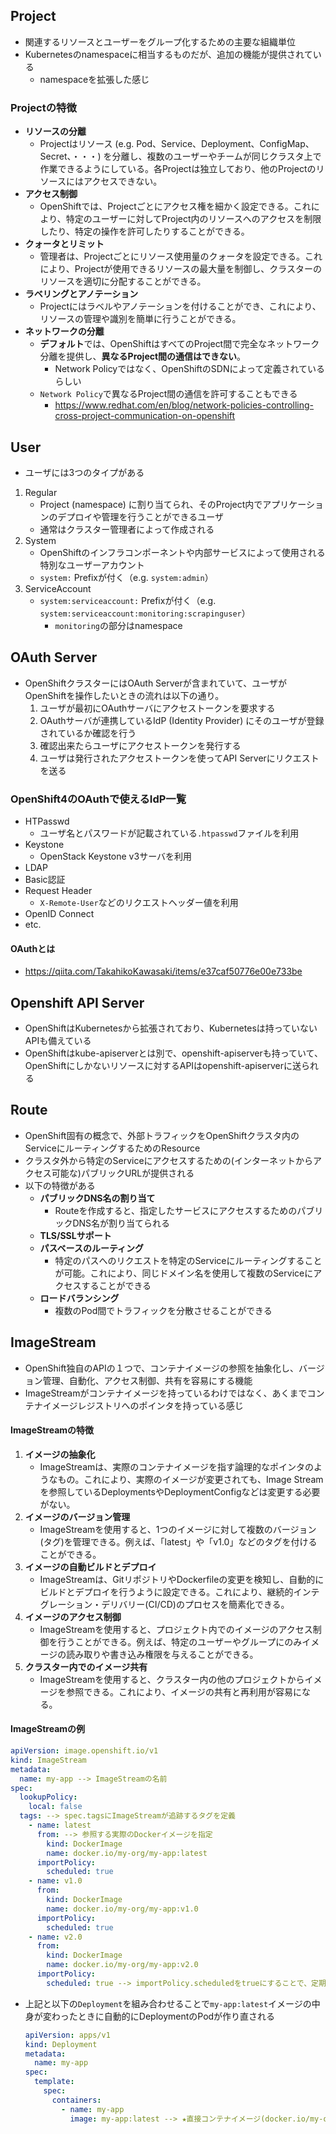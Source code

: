 ## Project
- 関連するリソースとユーザーをグループ化するための主要な組織単位
- Kubernetesのnamespaceに相当するものだが、追加の機能が提供されている
  - namespaceを拡張した感じ

### Projectの特徴
- **リソースの分離**
  - Projectはリソース (e.g. Pod、Service、Deployment、ConfigMap、Secret、・・・) を分離し、複数のユーザーやチームが同じクラスタ上で作業できるようにしている。各Projectは独立しており、他のProjectのリソースにはアクセスできない。
- **アクセス制御**
  - OpenShiftでは、Projectごとにアクセス権を細かく設定できる。これにより、特定のユーザーに対してProject内のリソースへのアクセスを制限したり、特定の操作を許可したりすることができる。
- **クォータとリミット**
  - 管理者は、Projectごとにリソース使用量のクォータを設定できる。これにより、Projectが使用できるリソースの最大量を制御し、クラスターのリソースを適切に分配することができる。
- **ラベリングとアノテーション**
  - Projectにはラベルやアノテーションを付けることができ、これにより、リソースの管理や識別を簡単に行うことができる。
- **ネットワークの分離**
  - **デフォルト**では、OpenShiftはすべてのProject間で完全なネットワーク分離を提供し、**異なるProject間の通信はできない**。
    - Network Policyではなく、OpenShiftのSDNによって定義されているらしい
  - `Network Policy`で異なるProject間の通信を許可することもできる
    - https://www.redhat.com/en/blog/network-policies-controlling-cross-project-communication-on-openshift

## User
- ユーザには3つのタイプがある
1. Regular
   - Project (namespace) に割り当てられ、そのProject内でアプリケーションのデプロイや管理を行うことができるユーザ
   - 通常はクラスター管理者によって作成される
2. System
   - OpenShiftのインフラコンポーネントや内部サービスによって使用される特別なユーザーアカウント
   - `system:` Prefixが付く（e.g. `system:admin`）
3. ServiceAccount
   - `system:serviceaccount:` Prefixが付く（e.g. `system:serviceaccount:monitoring:scrapinguser`）
     - `monitoring`の部分はnamespace

## OAuth Server
- OpenShiftクラスターにはOAuth Serverが含まれていて、ユーザがOpenShiftを操作したいときの流れは以下の通り。
  1. ユーザが最初にOAuthサーバにアクセストークンを要求する
  2. OAuthサーバが連携しているIdP (Identity Provider) にそのユーザが登録されているか確認を行う
  3. 確認出来たらユーザにアクセストークンを発行する
  4. ユーザは発行されたアクセストークンを使ってAPI Serverにリクエストを送る
### OpenShift4のOAuthで使えるIdP一覧
- HTPasswd
  - ユーザ名とパスワードが記載されている`.htpasswd`ファイルを利用
- Keystone
  - OpenStack Keystone v3サーバを利用
- LDAP
- Basic認証
- Request Header
  - `X-Remote-User`などのリクエストヘッダー値を利用
- OpenID Connect
- etc.

#### OAuthとは
- https://qiita.com/TakahikoKawasaki/items/e37caf50776e00e733be

## Openshift API Server
- OpenShiftはKubernetesから拡張されており、Kubernetesは持っていないAPIも備えている
- OpenShiftはkube-apiserverとは別で、openshift-apiserverも持っていて、OpenShiftにしかないリソースに対するAPIはopenshift-apiserverに送られる

## Route
- OpenShift固有の概念で、外部トラフィックをOpenShiftクラスタ内のServiceにルーティングするためのResource
- クラスタ外から特定のServiceにアクセスするための(インターネットからアクセス可能な)パブリックURLが提供される
- 以下の特徴がある
  - **パブリックDNS名の割り当て**
    - Routeを作成すると、指定したサービスにアクセスするためのパブリックDNS名が割り当てられる
  - **TLS/SSLサポート**
  - **パスベースのルーティング**
    - 特定のパスへのリクエストを特定のServiceにルーティングすることが可能。これにより、同じドメイン名を使用して複数のServiceにアクセスすることができる
  - **ロードバランシング**
    - 複数のPod間でトラフィックを分散させることができる

## ImageStream
- OpenShift独自のAPIの１つで、コンテナイメージの参照を抽象化し、バージョン管理、自動化、アクセス制御、共有を容易にする機能
- ImageStreamがコンテナイメージを持っているわけではなく、あくまでコンテナイメージレジストリへのポインタを持っている感じ
#### ImageStreamの特徴
1. **イメージの抽象化**
   - ImageStreamは、実際のコンテナイメージを指す論理的なポインタのようなもの。これにより、実際のイメージが変更されても、Image Streamを参照しているDeploymentsやDeploymentConfigなどは変更する必要がない。
2. **イメージのバージョン管理**
   - ImageStreamを使用すると、1つのイメージに対して複数のバージョン(タグ)を管理できる。例えば、「latest」や「v1.0」などのタグを付けることができる。
3. **イメージの自動ビルドとデプロイ**
   - ImageStreamは、GitリポジトリやDockerfileの変更を検知し、自動的にビルドとデプロイを行うように設定できる。これにより、継続的インテグレーション・デリバリー(CI/CD)のプロセスを簡素化できる。
4. **イメージのアクセス制御**
   - ImageStreamを使用すると、プロジェクト内でのイメージのアクセス制御を行うことができる。例えば、特定のユーザーやグループにのみイメージの読み取りや書き込み権限を与えることができる。
5. **クラスター内でのイメージ共有**
   - ImageStreamを使用すると、クラスター内の他のプロジェクトからイメージを参照できる。これにより、イメージの共有と再利用が容易になる。
#### ImageStreamの例
```yaml
apiVersion: image.openshift.io/v1
kind: ImageStream
metadata:
  name: my-app --> ImageStreamの名前
spec:
  lookupPolicy:
    local: false
  tags: --> spec.tagsにImageStreamが追跡するタグを定義
    - name: latest
      from: --> 参照する実際のDockerイメージを指定
        kind: DockerImage
        name: docker.io/my-org/my-app:latest
      importPolicy:
        scheduled: true
    - name: v1.0
      from:
        kind: DockerImage
        name: docker.io/my-org/my-app:v1.0
      importPolicy:
        scheduled: true
    - name: v2.0
      from:
        kind: DockerImage
        name: docker.io/my-org/my-app:v2.0
      importPolicy:
        scheduled: true --> importPolicy.scheduledをtrueにすることで、定期的にDockerイメージの変更を確認し、ImageStreamを更新するようにしている
```
- 上記と以下の`Deployment`を組み合わせることで`my-app:latest`イメージの中身が変わったときに自動的にDeploymentのPodが作り直される
  ```yaml
  apiVersion: apps/v1
  kind: Deployment
  metadata:
    name: my-app
  spec:
    template:
      spec:
        containers:
          - name: my-app
            image: my-app:latest --> ★直接コンテナイメージ(docker.io/my-org/my-app:latest)を指定するのではなく、ImageStreamの<metadata.name>:<spec.tags.name>を指定
  ```